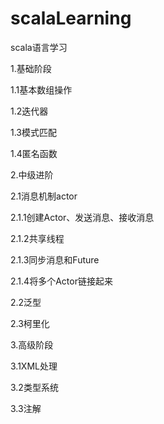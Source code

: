 # scalaLearning
scala语言学习

1.基础阶段

1.1基本数组操作

1.2迭代器

1.3模式匹配

1.4匿名函数

2.中级进阶

2.1消息机制actor

2.1.1创建Actor、发送消息、接收消息

2.1.2共享线程

2.1.3同步消息和Future

2.1.4将多个Actor链接起来

2.2泛型

2.3柯里化

3.高级阶段

3.1XML处理

3.2类型系统

3.3注解

